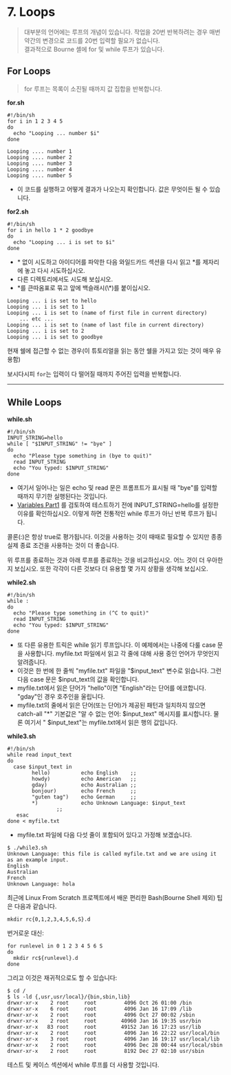 # 7. Loops
> 대부분의 언어에는 루프의 개념이 있습니다. 작업을 20번 반복하려는 경우 매번 약간의 변경으로 코드를 20번 입력할 필요가 없습니다.<br/>
> 결과적으로 Bourne 셸에 for 및 while 루프가 있습니다.

## For Loops
> for 루프는 목록이 소진될 때까지 값 집합을 반복합니다.

**for.sh**
```shell
#!/bin/sh
for i in 1 2 3 4 5
do
  echo "Looping ... number $i"
done
```

```shell
Looping .... number 1
Looping .... number 2
Looping .... number 3
Looping .... number 4
Looping .... number 5
```
- 이 코드를 실행하고 어떻게 결과가 나오는지 확인합니다. 값은 무엇이든 될 수 있습니다.

**for2.sh**
```shell
#!/bin/sh
for i in hello 1 * 2 goodbye 
do
  echo "Looping ... i is set to $i"
done
```
- \* 없이 시도하고 아이디어를 파악한 다음 와일드카드 섹션을 다시 읽고 *를 제자리에 놓고 다시 시도하십시오. 
- 다른 디렉토리에서도 시도해 보십시오. 
- *를 큰따옴표로 묶고 앞에 백슬래시(\\\*)를 붙이십시오.

```shell
Looping ... i is set to hello
Looping ... i is set to 1
Looping ... i is set to (name of first file in current directory)
    ... etc ...
Looping ... i is set to (name of last file in current directory)
Looping ... i is set to 2
Looping ... i is set to goodbye
```

현재 쉘에 접근할 수 없는 경우(이 튜토리얼을 읽는 동안 쉘을 가지고 있는 것이 매우 유용함)

보시다시피 `for`는 입력이 다 떨어질 때까지 주어진 입력을 반복합니다.

---

## While Loops

**while.sh**
```shell
#!/bin/sh
INPUT_STRING=hello
while [ "$INPUT_STRING" != "bye" ]
do
  echo "Please type something in (bye to quit)"
  read INPUT_STRING
  echo "You typed: $INPUT_STRING"
done
```
- 여기서 일어나는 일은 echo 및 read 문은 프롬프트가 표시될 때 "bye"를 입력할 때까지 무기한 실행된다는 것입니다.
- [Variables Part1](../4_Variables_Part1/) 를 검토하여 테스트하기 전에 INPUT_STRING=hello를 설정한 이유를 확인하십시오. 이렇게 하면 전통적인 while 루프가 아닌 반복 루프가 됩니다.


콜론(:)은 항상 true로 평가됩니다. 이것을 사용하는 것이 때때로 필요할 수 있지만 종종 실제 종료 조건을 사용하는 것이 더 좋습니다.

위 루프를 종료하는 것과 아래 루프를 종료하는 것을 비교하십시오. 어느 것이 더 우아한지 보십시오. 또한 각각이 다른 것보다 더 유용할 몇 가지 상황을 생각해 보십시오.

**while2.sh**
```shell
#!/bin/sh
while :
do
  echo "Please type something in (^C to quit)"
  read INPUT_STRING
  echo "You typed: $INPUT_STRING"
done
```
- 또 다른 유용한 트릭은 while 읽기 루프입니다. 이 예제에서는 나중에 다룰 case 문을 사용합니다. myfile.txt 파일에서 읽고 각 줄에 대해 사용 중인 언어가 무엇인지 알려줍니다.
- 이것은 한 번에 한 줄씩 "myfile.txt" 파일을 "$input_text" 변수로 읽습니다. 그런 다음 case 문은 $input_text의 값을 확인합니다.
- myfile.txt에서 읽은 단어가 "hello"이면 "English"라는 단어를 에코합니다. "gday"인 경우 호주인을 울립니다.
- myfile.txt의 줄에서 읽은 단어(또는 단어)가 제공된 패턴과 일치하지 않으면 catch-all "*" 기본값은 "알 수 없는 언어: $input_text" 메시지를 표시합니다. 물론 여기서 " $input_text"는 myfile.txt에서 읽은 행의 값입니다.


**while3.sh**
```shell
#!/bin/sh
while read input_text
do
  case $input_text in
        hello)          echo English    ;;
        howdy)          echo American   ;;
        gday)           echo Australian ;;
        bonjour)        echo French     ;;
        "guten tag")    echo German     ;;
        *)              echo Unknown Language: $input_text
                ;;
   esac
done < myfile.txt
```
- myfile.txt 파일에 다음 다섯 줄이 포함되어 있다고 가정해 보겠습니다.

```shell
$ ./while3.sh
Unknown Language: this file is called myfile.txt and we are using it as an example input.
English
Australian
French
Unknown Language: hola
```

최근에 Linux From Scratch 프로젝트에서 배운 편리한 Bash(Bourne Shell 제외) 팁은 다음과 같습니다.

```shell
mkdir rc{0,1,2,3,4,5,6,S}.d
```

번거로운 대신:
```shell
for runlevel in 0 1 2 3 4 5 6 S
do
  mkdir rc${runlevel}.d
done
```

그리고 이것은 재귀적으로도 할 수 있습니다:
```shell
$ cd /
$ ls -ld {,usr,usr/local}/{bin,sbin,lib}
drwxr-xr-x    2 root     root         4096 Oct 26 01:00 /bin
drwxr-xr-x    6 root     root         4096 Jan 16 17:09 /lib
drwxr-xr-x    2 root     root         4096 Oct 27 00:02 /sbin
drwxr-xr-x    2 root     root        40960 Jan 16 19:35 usr/bin
drwxr-xr-x   83 root     root        49152 Jan 16 17:23 usr/lib
drwxr-xr-x    2 root     root         4096 Jan 16 22:22 usr/local/bin
drwxr-xr-x    3 root     root         4096 Jan 16 19:17 usr/local/lib
drwxr-xr-x    2 root     root         4096 Dec 28 00:44 usr/local/sbin
drwxr-xr-x    2 root     root         8192 Dec 27 02:10 usr/sbin
```

테스트 및 케이스 섹션에서 while 루프를 더 사용할 것입니다.